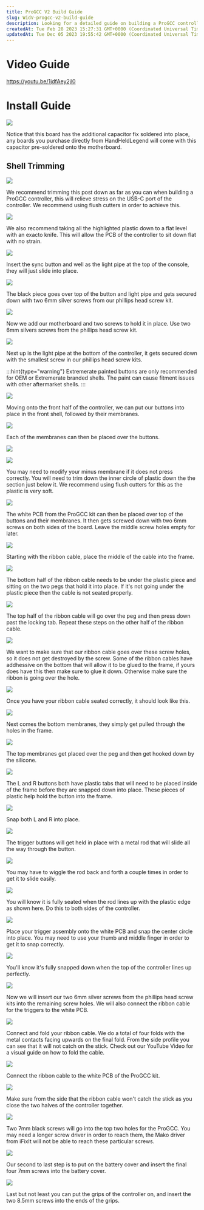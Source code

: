 ```yaml
---
title: ProGCC V2 Build Guide
slug: WidV-progcc-v2-build-guide
description: Looking for a detailed guide on building a ProGCC controller? This document has you covered! From trimming the controller shell to connecting the ribbon cable, it provides step-by-step instructions for the entire process. It also includes tips for handlin
createdAt: Tue Feb 28 2023 15:27:31 GMT+0000 (Coordinated Universal Time)
updatedAt: Tue Dec 05 2023 19:55:42 GMT+0000 (Coordinated Universal Time)
---
```


# Video Guide

<https://youtu.be/1jdfAey2jl0>

# Install Guide

![](../../assets/ULlfiu0SlfaD2HdTYE8YL_1-plain-board.jpg)

Notice that this board has the additional capacitor fix soldered into place, any boards you purchase directly from HandHeldLegend will come with this capacitor pre-soldered onto the motherboard.&#x20;

## Shell Trimming&#x20;

![](../../assets/XCKRnyeeYbaBrmzgitnIG_2-trim-shell-.jpg)

We recommend trimming this post down as far as you can when building a ProGCC controller, this will relieve stress on the USB-C port of the controller. We recommend using flush cutters in order to achieve this.&#x20;

![](../../assets/Lhbgs-nznqEAIph1LHqZb_trim.jpg)

We also recommend taking all the highlighted plastic down to a flat level with an exacto knife. This will allow the PCB of the controller to sit down flat with no strain.

![](../../assets/wFPqdmfuTCtBVx9o2ExP7_3-sync-button-and-light.jpg)

Insert the sync button and well as the light pipe at the top of the console, they will just slide into place.

![](../../assets/i1rbUOobnNz76Q-FqPJ_f_4-black-piece-and-screws.jpg)

The black piece goes over top of the button and light pipe and gets secured down with two 6mm silver screws from our phillips head screw kit.&#x20;

![](../../assets/8TMJfua2aafm5O82ec3Ey_5-motherboard-and-screws.jpg)

Now we add our motherboard and two screws to hold it in place. Use two 6mm silvers screws from the phillips head screw kit.&#x20;

![](../../assets/5Y_KTUukVXKInGiZbIr6n_6-light-pipe-an-screw.jpg)

Next up is the light pipe at the bottom of the controller, it gets secured down with the smallest screw in our phillips head screw kits.&#x20;

:::hint{type="warning"}
Extremerate painted buttons are only recommended for OEM or Extremerate branded shells. The paint can cause fitment issues with other aftermarket shells.&#x20;
:::



![](../../assets/EWC1gdmTuBecDMJh2vGB5_7-buttons-.jpg)

Moving onto the front half of the controller, we can put our buttons into place in the front shell, followed by their membranes.

![](../../assets/-ovWJuEeu3srZ0D84_CoE_8-membranes.jpg)

Each of the membranes can then be placed over the buttons.&#x20;

![](../../assets/JbB2v64SEZD_Pr6lAatcA_minus-button-membrane-mod.jpg)

![](../../assets/mCU7uzhQ2BBbuAcAixtnQ_cut-membrane.jpg)

You may need to modify your minus membrane if it does not press correctly. You will need to trim down the inner circle of plastic down the the section just below it. We recommend using flush cutters for this as the plastic is very soft.&#x20;

![](../../assets/Q30a3uPBKkUMmmLQBEXTl_9-white-pcb-an-screws.jpg)

The white PCB from the ProGCC kit can then be placed over top of the buttons and their membranes. It then gets screwed down with two 6mm screws on both sides of the board. Leave the middle screw holes empty for later.&#x20;

![](../../assets/H9uV7qR6aEi7Mo8bhAamC_10-start-ribbon-cable.jpg)

Starting with the ribbon cable, place the middle of the cable into the frame.&#x20;

![](../../assets/wI-54Wq4XR2rCulU1VfNi_11-ribbon-goes-under-plastic.jpg)

The bottom half of the ribbon cable needs to be under the plastic piece and sitting on the two pegs that hold it into place. If it's not going under the plastic piece then the cable is not seated properly.

![](../../assets/sWsXArh7--y0OxRXeS7UR_12-top-half-clips-into-place.jpg)

The top half of the ribbon cable will go over the peg and then press down past the locking tab. Repeat these steps on the other half of the ribbon cable.&#x20;

![](../../assets/aUOuhhSeblX-s9KZaZtiX_13-ribbon-goes-over-screw.jpg)

We want to make sure that our ribbon cable goes over these screw holes, so it does not get destroyed by the screw. Some of the ribbon cables have addhessive on the bottom that will allow it to be glued to the frame, if yours does have this then make sure to glue it down. Otherwise make sure the ribbon is going over the hole.&#x20;

![](../../assets/0BLQ4gqnY4Vw4HIfLq6Ow_14-ribbon-in-place.jpg)

Once you have your ribbon cable seated correctly, it should look like this.&#x20;

![](../../assets/crSZCWu4SIJszrVyvJfej_15-bottom-membranes.jpg)

Next comes the bottom membranes, they simply get pulled through the holes in the frame.&#x20;

![](../../assets/2FcO034LMUPDnGHmOSSSw_16-top-membranes.jpg)

The top membranes get placed over the peg and then get hooked down by the silicone.&#x20;

![](../../assets/nwEEcaBnPpIOhA0ZkbZDS_17-tab-of-plastic-for-bumper-buttons.jpg)

The L and R buttons both have plastic tabs that will need to be placed inside of the frame before they are snapped down into place. These pieces of plastic help hold the button into the frame.&#x20;

![](../../assets/Qjqw3StMnl2TIjJ2WFz4H_18-both-buttons.jpg)

Snap both L and R into place.&#x20;

![](../../assets/rWM95h6OIdqUzRL1mKeKG_19-trigger-buttons.jpg)

The trigger buttons will get held in place with a metal rod that will slide all the way through the button.&#x20;

![](../../assets/WZgBDYP_BpNEdb9GBy-mg_20-rod-for-trigger.jpg)

You may have to wiggle the rod back and forth a couple times in order to get it to slide easily.&#x20;

![](../../assets/nG2mIvQ61fmbg2tKvSnqV_21-triggers-done.jpg)

You will know it is fully seated when the rod lines up with the plastic edge as shown here. Do this to both sides of the controller.

![](../../assets/swzK0AukJPX9JUywmzile_22-place-on-white-pcb-snap-down.jpg)

Place your trigger assembly onto the white PCB and snap the center circle into place. You may need to use your thumb and middle finger in order to get it to snap correctly.&#x20;

![](../../assets/4OOS5v1-6cMfCOr0_rdkT_23-make-sure-top-lines-up.jpg)

You'll know it's fully snapped down when the top of the controller lines up perfectly.&#x20;

![](../../assets/9CuNo6R2v_gC3okZyqpJl_24-ribbon-connect-and-screws.jpg)

Now we will insert our two 6mm silver screws from the phillips head screw kits into the remaining screw holes. We will also connect the ribbon cable for the triggers to the white PCB.&#x20;

![](../../assets/pAy9RoOWwk2fVojnrSRci_25-connect-ribbon-and-fold.jpg)

Connect and fold your ribbon cable. We do a total of four folds with the metal contacts facing upwards on the final fold. From the side profile you can see that it will not catch on the stick. Check out our YouTube Video for a visual guide on how to fold the cable.&#x20;

![](../../assets/oY2heNIYUbbvl8Nlr5nXh_26-connect-ribbon.jpg)

Connect the ribbon cable to the white PCB of the ProGCC kit.&#x20;

![](../../assets/qmCMruvHqNQxf5a7VjxzL_27-make-sure-ribbon-folds-right.jpg)

Make sure from the side that the ribbon cable won't catch the stick as you close the two halves of the controller together.&#x20;

![](../../assets/QrRMWWUWUDQtJITkCRF2V_28-top-screws.jpg)

Two 7mm black screws will go into the top two holes for the ProGCC. You may need a longer screw driver in order to reach them, the Mako driver from iFixIt will not be able to reach these particular screws.&#x20;

![](../../assets/0p9I2IFkzIs2EyzbA0EgB_29-battery-cover-an-screws.jpg)

Our second to last step is to put on the battery cover and insert the final four 7mm screws into the battery cover.&#x20;

![](../../assets/o0I18JIAgALk_NWce1IvC_30-put-grips-on-an-screw-in.jpg)

Last but not least you can put the grips of the controller on, and insert the two 8.5mm screws into the ends of the grips.&#x20;
